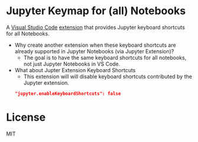 # Jupyter Keymap for (all) Notebooks

A [Visual Studio Code](https://code.visualstudio.com/) [extension](https://marketplace.visualstudio.com/items?itemName=donjayamanne.jupyterpowertools) that provides Jupyter keyboard shortcuts for all Notebooks.

* Why create another extension when these keyboard shortcuts are already supported in Jupyter Notebooks (via Jupyter Extension)?
    * The goal is to have the same keyboard shortcuts for all notebooks, not just Jupyter Notebooks in VS Code.
* What about Jupter Extension Keyboard Shortcuts
    * This extension will will disable keyboard shortcuts contributed by the Jupyter extension.
    ```json
    "jupyter.enableKeyboardShortcuts": false
    ```
    
# License

MIT
